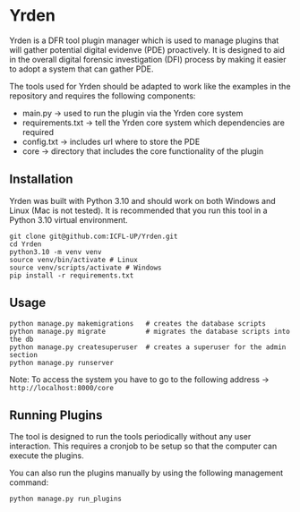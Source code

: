 # Yrden

Yrden is a DFR tool plugin manager which is used to manage plugins that will gather potential digital evidenve (PDE) proactively.
It is designed to aid in the overall digital forensic investigation (DFI) process by making it easier to adopt a system that can gather PDE.

The tools used for Yrden should be adapted to work like the examples in the repository and requires the following components:
- main.py -> used to run the plugin via the Yrden core system
- requirements.txt -> tell the Yrden core system which dependencies are required
- config.txt -> includes url where to store the PDE
- core -> directory that includes the core functionality of the plugin

## Installation

Yrden was built with Python 3.10 and should work on both Windows and Linux (Mac is not tested). It is recommended that you run this tool in a Python 3.10 virtual environment.

```
git clone git@github.com:ICFL-UP/Yrden.git
cd Yrden
python3.10 -m venv venv
source venv/bin/activate # Linux
source venv/scripts/activate # Windows
pip install -r requirements.txt
```

## Usage

```
python manage.py makemigrations   # creates the database scripts
python manage.py migrate          # migrates the database scripts into the db
python manage.py createsuperuser  # creates a superuser for the admin section
python manage.py runserver
```

Note: To access the system you have to go to the following address -> ```http://localhost:8000/core```

## Running Plugins

The tool is designed to run the tools periodically without any user interaction. This requires a cronjob to be setup so that the computer can execute the plugins.


You can also run the plugins manually by using the following management command:
```
python manage.py run_plugins
```
